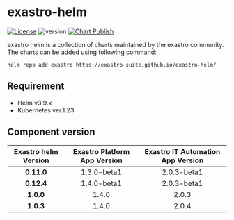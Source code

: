 # exastro-helm
[![License](https://img.shields.io/badge/License-Apache%202.0-blue.svg)](https://opensource.org/licenses/Apache-2.0)
![version](https://img.shields.io/badge/version-1.0.0-blue.svg)
[![Chart Publish](https://github.com/exastro-suite/exastro-helm/actions/workflows/publish.yml/badge.svg)](https://github.com/exastro-suite/exastro-helm/actions/workflows/publish.yml)


exastro helm is a collection of charts maintained by the exastro community.
The charts can be added using following command:

```
helm repo add exastro https://exastro-suite.github.io/exastro-helm/
```

## Requirement

- Helm v3.9.x
- Kubernetes ver.1.23

## Component version

| Exastro helm Version   | Exastro Platform App Version | Exastro IT Automation App Version |
| :-------: | :-------: | :-------: |
|    **0.11.0**    |    1.3.0-beta1    |   2.0.3-beta1   |
|    **0.12.4**    |    1.4.0-beta1    |   2.0.3-beta1   |
|    **1.0.0**    |    1.4.0    |   2.0.3   |
|    **1.0.3**    |    1.4.0    |   2.0.4   |
